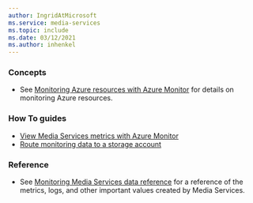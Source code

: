 ```yaml
---
author: IngridAtMicrosoft
ms.service: media-services 
ms.topic: include
ms.date: 03/12/2021
ms.author: inhenkel
---
```


<!-- Monitoring next steps -->
### Concepts

- See [Monitoring Azure resources with Azure Monitor](https://docs.microsoft.com/azure/azure-monitor/insights/monitor-azure-resource) for details on monitoring Azure resources.

### How To guides

- [View Media Services metrics with Azure Monitor](../media-services-metrics-howto.md)
- [Route monitoring data to a storage account](../media-services-diagnostic-logs-howto.md)

### Reference

- See [Monitoring Media Services data reference](../monitoring/monitor-media-services-data-reference.md) for a reference of the metrics, logs, and other important values created by Media Services.
